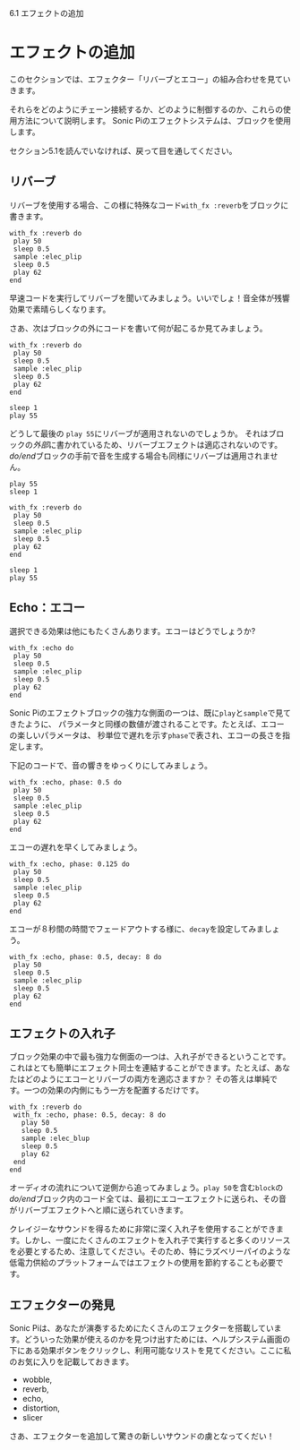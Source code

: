 6.1 エフェクトの追加

# エフェクトの追加

このセクションでは、エフェクター「リバーブとエコー」の組み合わせを見ていきます。

それらをどのようにチェーン接続するか、どのように制御するのか、これらの使用方法について説明します。
Sonic Piのエフェクトシステムは、ブロックを使用します。

セクション5.1を読んでいなければ、戻って目を通してください。

## リバーブ

リバーブを使用する場合、この様に特殊なコード`with_fx :reverb`をブロックに書きます。

```
with_fx :reverb do
 play 50
 sleep 0.5
 sample :elec_plip
 sleep 0.5
 play 62
end
```

早速コードを実行してリバーブを聞いてみましょう。いいでしょ！音全体が残響効果で素晴らしくなります。

さあ、次はブロックの外にコードを書いて何が起こるか見てみましょう。

```
with_fx :reverb do
 play 50
 sleep 0.5
 sample :elec_plip
 sleep 0.5
 play 62
end

sleep 1
play 55
```

どうして最後の `play 55`にリバーブが適用されないのでしょうか。
それはブロックの*外部*に書かれているため、リバーブエフェクトは適応されないのです。
*do/end*ブロックの手前で音を生成する場合も同様にリバーブは適用されません。

```
play 55
sleep 1

with_fx :reverb do
 play 50
 sleep 0.5
 sample :elec_plip
 sleep 0.5
 play 62
end

sleep 1
play 55
```

## Echo：エコー

選択できる効果は他にもたくさんあります。エコーはどうでしょうか?

```
with_fx :echo do
 play 50
 sleep 0.5
 sample :elec_plip
 sleep 0.5
 play 62
end
```

Sonic Piのエフェクトブロックの強力な側面の一つは、既に`play`と`sample`で見てきたように、
パラメータと同様の数値が渡されることです。たとえば、エコーの楽しいパラメータは、
秒単位で遅れを示す`phase`で表され、エコーの長さを指定します。

下記のコードで、音の響きをゆっくりにしてみましょう。

```
with_fx :echo, phase: 0.5 do
 play 50
 sleep 0.5
 sample :elec_plip
 sleep 0.5
 play 62
end
```

エコーの遅れを早くしてみましょう。

```
with_fx :echo, phase: 0.125 do
 play 50
 sleep 0.5
 sample :elec_plip
 sleep 0.5
 play 62
end
```

エコーが８秒間の時間でフェードアウトする様に、`decay`を設定してみましょう。

```
with_fx :echo, phase: 0.5, decay: 8 do
 play 50
 sleep 0.5
 sample :elec_plip
 sleep 0.5
 play 62
end
```

## エフェクトの入れ子

ブロック効果の中で最も強力な側面の一つは、入れ子ができるということです。 これはとても簡単にエフェクト同士を連結することができます。たとえば、あなたはどのようにエコーとリバーブの両方を適応さますか？ その答えは単純です。一つの効果の内側にもう一方を配置するだけです。

```
with_fx :reverb do
 with_fx :echo, phase: 0.5, decay: 8 do
   play 50
   sleep 0.5
   sample :elec_blup
   sleep 0.5
   play 62
 end
end
```

オーディオの流れについて逆側から追ってみましょう。`play 50`を含む`block`の*do/end*ブロック内のコード全ては、最初にエコーエフェクトに送られ、その音がリバーブエフェクトへと順に送られていきます。

クレイジーなサウンドを得るために非常に深く入れ子を使用することができます。しかし、一度にたくさんのエフェクトを入れ子で実行すると多くのリソースを必要とするため、注意してください。そのため、特にラズベリーパイのような低電力供給のプラットフォームではエフェクトの使用を節約することも必要です。

## エフェクターの発見

Sonic Piは、あなたが演奏するためにたくさんのエフェクターを搭載しています。どういった効果が使えるのかを見つけ出すためには、ヘルプシステム画面の下にある効果ボタンをクリックし、利用可能なリストを見てください。ここに私のお気に入りを記載しておきます。

* wobble,
* reverb,
* echo,
* distortion,
* slicer

さあ、エフェクターを追加して驚きの新しいサウンドの虜となってくだい！

